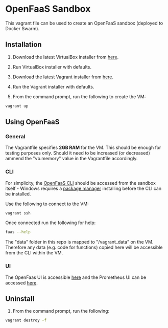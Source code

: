 # OpenFaaS Sandbox
This vagrant file can be used to create an OpenFaaS sandbox (deployed to Docker Swarm).

## Installation

1) Download the latest VirtualBox installer from [here](https://www.virtualbox.org/wiki/Downloads).

2) Run VirtualBox installer with defaults.

3) Download the latest Vagrant installer from [here](https://www.vagrantup.com/downloads.html).

4) Run the Vagrant installer with defaults.

5) From the command prompt, run the following to create the VM:
```sh
vagrant up
```

## Using OpenFaaS

### General

The Vagrantfile specifies __2GB RAM__ for the VM. This should be enough for testing purposes only. Should it need to be increased (or decreased) ammend the "vb.memory" value in the Vagrantfile accordingly. 

### CLI

For simplicity, the [OpenFaaS CLI](https://github.com/openfaas/faas-cli) should be accessed from the sandbox itself - Windows requires a [package manager](https://github.com/lukesampson/scoop) installing before the CLI can be installed.

Use the following to connect to the VM:

```sh
vagrant ssh
```

Once connected run the following for help:

```sh
faas --help
```

The "data" folder in this repo is mapped to "/vagrant_data" on the VM. Therefore any data (e.g. code for functions) copied here will be accessible from the CLI within the VM.

### UI

The OpenFaas UI is accessible [here](http://localhost:8080/ui/) and the Prometheus UI can be accessed [here](http://localhost:9090/graph).

## Uninstall

1) From the command prompt, run the following:

```sh
vagrant destroy -f
```
